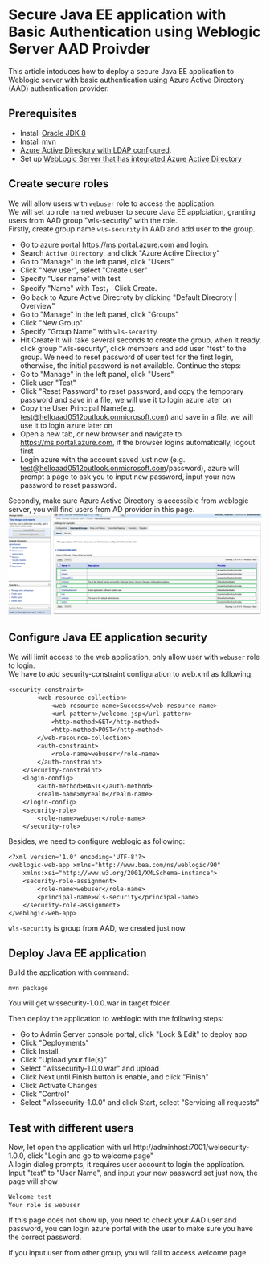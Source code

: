 # Secure Java EE application with Basic Authentication using Weblogic Server AAD Proivder
This article intoduces how to deploy a secure Java EE application to Weblogic server with basic authentication using Azure Active Directory (AAD) authentication provider.

## Prerequisites
* Install [Oracle JDK 8](https://www.oracle.com/technetwork/java/javase/downloads/jdk8-downloads-2133151.html)  
* Install [mvn](https://maven.apache.org/download.cgi)  
* [Azure Active Directory with LDAP configured](https://docs.microsoft.com/en-us/azure/active-directory-domain-services/tutorial-configure-ldaps).
* Set up [WebLogic Server that has integrated Azure Active Directory](https://portal.azure.com/#create/oracle.20191009-arm-oraclelinux-wls-admin-preview20191009-arm-oraclelinux-wls-admin)  

## Create secure roles
We will allow users with `webuser` role to access the application.  
We will set up role named webuser to secure Java EE applciation, granting users from AAD group "wls-security" with the role.  
Firstly, create group name `wls-security` in AAD and add user to the group.  
* Go to azure portal https://ms.portal.azure.com and login.  
* Search `Active Directory`, and click "Azure Active Directory"  
* Go to "Manage" in the left panel, click "Users"  
* Click "New user", select "Create user"
* Specify "User name" with test
* Specify "Name" with Test， Click Create.  
* Go back to Azure Active Direcroty by clicking "Default Direcroty | Overview"  
* Go to "Manage" in the left panel, click "Groups" 
* Click "New Group" 
* Specify "Group Name" with `wls-security`
* Hit Create
It will take several seconds to create the group, when it ready, click group "wls-security", click members and add user "test" to the group.
We need to reset password of user test for the first login, otherwise, the initial password is not available.
Continue the steps:  
* Go to "Manage" in the left panel, click "Users"  
* Click user "Test"  
* Click "Reset Password" to reset password, and copy the temporary password and save in a file, we will use it to login azure later on  
* Copy the User Principal Name(e.g. test@helloaad0512outlook.onmicrosoft.com) and save in a file, we will use it to login azure later on    
* Open a new tab, or new browser and navigate to https://ms.portal.azure.com, if the browser logins automatically, logout first  
* Login azure with the account saved just now (e.g. test@helloaad0512outlook.onmicrosoft.com/password), azure will prompt a page to ask you to input new password, input your new password to reset password.  

Secondly, make sure Azure Active Directory is accessible from weblogic server, you will find users from AD provider in this page.  
![Weblogic Users](src/resources/weblogic-users.PNG) 

## Configure Java EE application security
We will limit access to the web application, only allow user with `webuser` role to login.  
We have to add security-constraint configuration to web.xml as following.  
```
<security-constraint>
        <web-resource-collection>
            <web-resource-name>Success</web-resource-name>
            <url-pattern>/welcome.jsp</url-pattern>
            <http-method>GET</http-method>
            <http-method>POST</http-method>
        </web-resource-collection>
        <auth-constraint>
            <role-name>webuser</role-name>
        </auth-constraint>
    </security-constraint>
    <login-config>
        <auth-method>BASIC</auth-method>
        <realm-name>myrealm</realm-name>
    </login-config>
    <security-role>
        <role-name>webuser</role-name>
    </security-role>
```
Besides, we need to configure weblogic as following:  
```
<?xml version='1.0' encoding='UTF-8'?>
<weblogic-web-app xmlns="http://www.bea.com/ns/weblogic/90" 
    xmlns:xsi="http://www.w3.org/2001/XMLSchema-instance">
    <security-role-assignment>
        <role-name>webuser</role-name>
        <principal-name>wls-security</principal-name>
    </security-role-assignment>
</weblogic-web-app>
```

`wls-security` is group from AAD, we created just now.  

## Deploy Java EE application
Build the application with command:  
```
mvn package
```
You will get wlssecurity-1.0.0.war in target folder.  

Then deploy the application to weblogic with the following steps:  
* Go to Admin Server console portal, click "Lock & Edit" to deploy app  
* Click "Deployments"  
* Click Install  
* Click "Upload your file(s)"  
* Select "wlssecurity-1.0.0.war" and upload
* Click Next until Finish button is enable, and click "Finish"  
* Click Activate Changes  
* Click "Control"  
* Select "wlssecurity-1.0.0" and click Start, select "Servicing all requests"  

## Test with different users
Now, let open the application with url http://adminhost:7001/welsecurity-1.0.0, click "Login and go to welcome page"  
A login dialog prompts, it requires user account to login the application.  
Input "test" to "User Name", and input your new password set just now, the page will show  
```
Welcome test
Your role is webuser
```

If this page does not show up, you need to check your AAD user and password, you can login azure portal with the user to make sure you have the correct password.

If you input user from other group, you will fail to access welcome page.  
